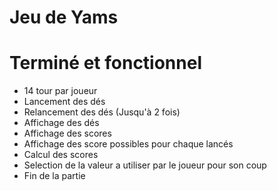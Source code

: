 # Jeu de Yams

# Terminé et fonctionnel

- 14 tour par joueur
- Lancement des dés
- Relancement des dés (Jusqu'à 2 fois)
- Affichage des dés
- Affichage des scores
- Affichage des score possibles pour chaque lancés
- Calcul des scores
- Selection de la valeur a utiliser par le joueur pour son coup
- Fin de la partie
